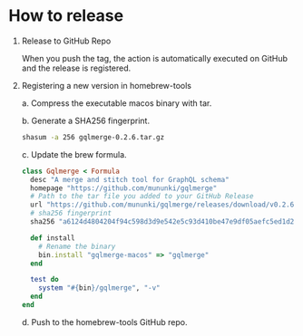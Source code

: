 # How to release

1. Release to GitHub Repo

   When you push the tag, the action is automatically executed on GitHub and the release is registered.

2. Registering a new version in homebrew-tools

   a. Compress the executable macos binary with tar.

   b. Generate a SHA256 fingerprint.

   ```sh
   shasum -a 256 gqlmerge-0.2.6.tar.gz
   ```

   c. Update the brew formula.

   ```ruby
   class Gqlmerge < Formula
     desc "A merge and stitch tool for GraphQL schema"
     homepage "https://github.com/mununki/gqlmerge"
     # Path to the tar file you added to your GitHub Release
     url "https://github.com/mununki/gqlmerge/releases/download/v0.2.6/gqlmerge-0.2.6.tar.gz"
     # sha256 fingerprint
     sha256 "a6124d4804204f94c598d3d9e542e5c93d410be47e9df05aefc5ed1d2b3ae159"

     def install
       # Rename the binary
       bin.install "gqlmerge-macos" => "gqlmerge"
     end

     test do
       system "#{bin}/gqlmerge", "-v"
     end
   end
   ```

   d. Push to the homebrew-tools GitHub repo.
